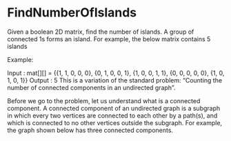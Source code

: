 # FindNumberOfIslands

Given a boolean 2D matrix, find the number of islands. A group of connected 1s forms an island. For example, the below matrix contains 5 islands

Example: 

Input : mat[][] = {{1, 1, 0, 0, 0},
                   {0, 1, 0, 0, 1},
                   {1, 0, 0, 1, 1},
                   {0, 0, 0, 0, 0},
                   {1, 0, 1, 0, 1}}
Output : 5
This is a variation of the standard problem: “Counting the number of connected components in an undirected graph”. 

Before we go to the problem, let us understand what is a connected component. A connected component of an undirected graph is a subgraph in which every two vertices are connected to each other by a path(s), and which is connected to no other vertices outside the subgraph. 
For example, the graph shown below has three connected components. 
